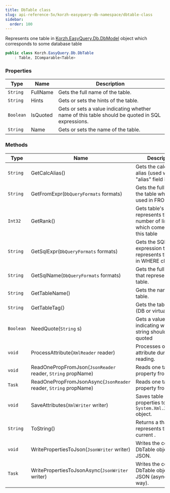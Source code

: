 ```yaml
---
title: DbTable class
slug: api-reference-5x/korzh-easyquery-db-namespace/dbtable-class
sidebar:
  order: 100
---
```


Represents one table in [Korzh.EasyQuery.Db.DbModel](///////////////easyquery/docs/api-reference-5x/korzh-easyquery-db-namespace/dbmodel-class) object which corresponds to some database table
```csharp
public class Korzh.EasyQuery.Db.DbTable
    : Table, IComparable<Table>

```

### Properties

| Type | Name | Description | 
| --- | --- | --- | 
| `String` | FullName | Gets the full name of the table. | 
| `String` | Hints | Gets or sets the hints of the table. | 
| `Boolean` | IsQuoted | Gets or sets a value indicating whether name of this table should be quoted in SQL expressions. | 
| `String` | Name | Gets or sets the name of the table. | 


### Methods

| Type | Name | Description | 
| --- | --- | --- | 
| `String` | GetCalcAlias() | Gets the calculated alias (used when the "alias" field is empty) | 
| `String` | GetFromExpr(`DbQueryFormats` formats) | Gets the full name of the table which is used in FROM clause. | 
| `Int32` | GetRank() | Gets table's rank. It represents the number of links which come out from this table | 
| `String` | GetSqlExpr(`DbQueryFormats` formats) | Gets the SQL expression that represents the table in WHERE clause. | 
| `String` | GetSqlName(`DbQueryFormats` formats) | Gets the full DB name that represents the table. | 
| `String` | GetTableName() | Gets the name of the table. | 
| `String` | GetTableTag() | Gets the table class (DB or virtual). | 
| `Boolean` | NeedQuote(`String` s) | Gets a value indicating whether string should be quoted | 
| `void` | ProcessAttribute(`XmlReader` reader) | Processes one attribute during XML reading. | 
| `void` | ReadOnePropFromJson(`JsonReader` reader, `String` propName) | Reads one table's property from JSON | 
| `Task` | ReadOnePropFromJsonAsync(`JsonReader` reader, `String` propName) | Reads one table's property from JSON | 
| `void` | SaveAttributes(`XmlWriter` writer) | Saves table properties to `System.Xml.XmlWriter` object. | 
| `String` | ToString() | Returns a <see cref="T:System.String"></see> that represents the current <see cref="T:System.Object"></see>. | 
| `void` | WritePropertiesToJson(`JsonWriter` writer) | Writes the content of DbTable object to JSON. | 
| `Task` | WritePropertiesToJsonAsync(`JsonWriter` writer) | Writes the content of DbTable object to JSON (asynchronous way). |
